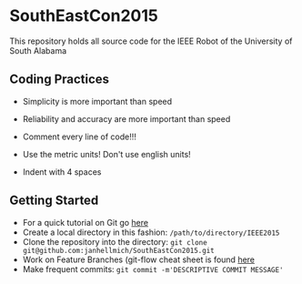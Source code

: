 # SouthEastCon2015

This repository holds all source code for the IEEE Robot of the University of South Alabama

## Coding Practices

* Simplicity is more important than speed

* Reliability and accuracy are more important than speed

* Comment every line of code!!!

* Use the metric units! Don't use english units!

* Indent with 4 spaces

## Getting Started

* For a quick tutorial on Git go [here](http://rogerdudler.github.io/git-guide/) 
* Create a local directory in this fashion: ```/path/to/directory/IEEE2015```
* Clone the repository into the directory: ```git clone git@github.com:janhellmich/SouthEastCon2015.git```
* Work on Feature Branches (git-flow cheat sheet is found [here](http://danielkummer.github.io/git-flow-cheatsheet/)
* Make frequent commits: ```git commit -m'DESCRIPTIVE COMMIT MESSAGE'```

